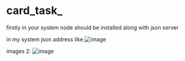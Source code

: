 # card_task_

firstly in your system node should be installed along with json server

in my system json address like ![image](https://github.com/DhruvBhatheja/card_task_/assets/70469942/bd39f0c2-bd57-4004-8e7f-f9d7d90797b3)

images 2:
![image](https://github.com/DhruvBhatheja/card_task_/assets/70469942/c1a103f0-b5d6-43d4-815c-8eb7268da997)




